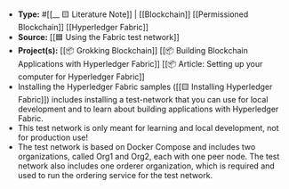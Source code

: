 - **Type:** #[[__ 🟨 Literature Note]] | [[Blockchain]] [[Permissioned Blockchain]] [[Hyperledger Fabric]]
- **Source:** [[🟦 Using the Fabric test network]]
- **Project(s):** [[📦 Grokking Blockchain]] [[📦 Building Blockchain Applications with Hyperledger Fabric]] [[📦 Article: Setting up your computer for Hyperledger Fabric]] 
- Installing the Hyperledger Fabric samples ([[🟨 Installing Hyperledger Fabric]]) includes installing a test-network that you can use for local development and to learn about building applications with Hyperledger Fabric.
- This test network is only meant for learning and local development, not for production use!
- The test network is based on Docker Compose and includes two organizations, called Org1 and Org2, each with one peer node. The test network also includes one orderer organization, which is required and used to run the ordering service for the test network. 
